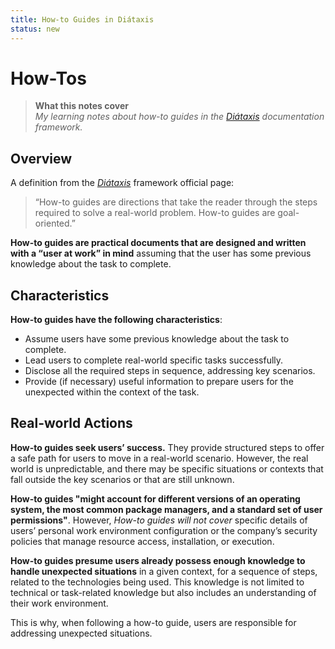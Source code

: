 ```yaml
---
title: How-to Guides in Diátaxis
status: new
---
```


# How-Tos

> **What this notes cover**\
> _My learning notes about how-to guides in the_ [_Diátaxis_](https://diataxis.fr/) _documentation framework._

## Overview

A definition from the [_Diátaxis_](https://diataxis.fr/) framework official page:

> “How-to guides are directions that take the reader through the steps required to solve a real-world problem. How-to guides are goal-oriented.”

**How-to guides are practical documents that are designed and written with a “user at work” in mind** assuming that the user has some previous knowledge about the task to complete.

## Characteristics

**How-to guides have the following characteristics**:

* Assume users have some previous knowledge about the task to complete.
* Lead users to complete real-world specific tasks successfully.
* Disclose all the required steps in sequence, addressing key scenarios.
* Provide (if necessary) useful information to prepare users for the unexpected within the context of the task.

## Real-world Actions

**How-to guides seek users’ success.** They provide structured steps to offer a safe path for users to move in a real-world scenario. However, the real world is unpredictable, and there may be specific situations or contexts that fall outside the key scenarios or that are still unknown.

**How-to guides "might account for different versions of an operating system, the most common package managers, and a standard set of user permissions"**. However, _How-to guides will not cover_ specific details of users’ personal work environment configuration or the company’s security policies that manage resource access, installation, or execution.

**How-to guides presume users already possess enough knowledge to handle unexpected situations** in a given context, for a sequence of steps, related to the technologies being used. This knowledge is not limited to technical or task-related knowledge but also includes an understanding of their work environment.

This is why, when following a how-to guide, users are responsible for addressing unexpected situations.
